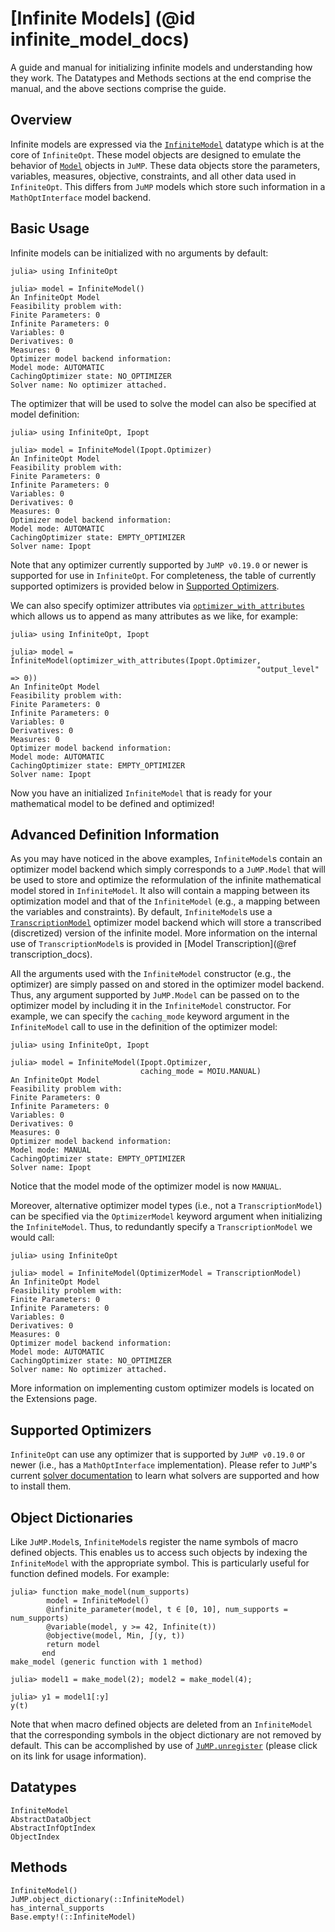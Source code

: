 # [Infinite Models] (@id infinite_model_docs)
A guide and manual for initializing infinite models and understanding how
they work. The Datatypes and Methods sections at the end comprise the manual,
and the above sections comprise the guide.  

## Overview
Infinite models are expressed via the [`InfiniteModel`](@ref) datatype which is at the
core of `InfiniteOpt`. These model objects are designed to emulate the behavior
of [`Model`](https://jump.dev/JuMP.jl/v0.21.8/reference/models/#JuMP.Model) 
objects in `JuMP`. These data objects store the parameters, variables,
measures, objective, constraints, and all other data used in `InfiniteOpt`. This
differs from `JuMP` models which store such information in a `MathOptInterface`
model backend.

## Basic Usage
Infinite models can be initialized with no arguments by default:
```jldoctest
julia> using InfiniteOpt

julia> model = InfiniteModel()
An InfiniteOpt Model
Feasibility problem with:
Finite Parameters: 0
Infinite Parameters: 0
Variables: 0
Derivatives: 0
Measures: 0
Optimizer model backend information:
Model mode: AUTOMATIC
CachingOptimizer state: NO_OPTIMIZER
Solver name: No optimizer attached.
```

The optimizer that will be used to solve the model can also be specified at
model definition:
```jldoctest
julia> using InfiniteOpt, Ipopt

julia> model = InfiniteModel(Ipopt.Optimizer)
An InfiniteOpt Model
Feasibility problem with:
Finite Parameters: 0
Infinite Parameters: 0
Variables: 0
Derivatives: 0
Measures: 0
Optimizer model backend information:
Model mode: AUTOMATIC
CachingOptimizer state: EMPTY_OPTIMIZER
Solver name: Ipopt
```
Note that any optimizer currently supported by `JuMP v0.19.0` or newer is
supported for use in `InfiniteOpt`. For completeness, the table of currently
supported optimizers is provided below in [Supported Optimizers](@ref).

We can also specify optimizer attributes via
[`optimizer_with_attributes`](https://jump.dev/JuMP.jl/v0.21.8/reference/models/#JuMP.optimizer_with_attributes)
which allows us to append as many attributes as we like, for example:
```jldoctest
julia> using InfiniteOpt, Ipopt

julia> model = InfiniteModel(optimizer_with_attributes(Ipopt.Optimizer,
                                                       "output_level" => 0))
An InfiniteOpt Model
Feasibility problem with:
Finite Parameters: 0
Infinite Parameters: 0
Variables: 0
Derivatives: 0
Measures: 0
Optimizer model backend information:
Model mode: AUTOMATIC
CachingOptimizer state: EMPTY_OPTIMIZER
Solver name: Ipopt
```

Now you have an initialized `InfiniteModel` that is ready for your mathematical
model to be defined and optimized!

## Advanced Definition Information
As you may have noticed in the above examples, `InfiniteModel`s contain an
optimizer model backend which simply corresponds to a `JuMP.Model` that
will be used to store and optimize the reformulation of the infinite mathematical
model stored in `InfiniteModel`. It also will contain a mapping between its
optimization model and that of the `InfiniteModel` (e.g., a mapping between the
variables and constraints). By default, `InfiniteModel`s use a
[`TranscriptionModel`](@ref) optimizer model backend which will store a
transcribed (discretized) version of the infinite model. More information on
the internal use of `TranscriptionModel`s is provided in
[Model Transcription](@ref transcription_docs).

All the arguments used with the `InfiniteModel` constructor (e.g., the optimizer)
are simply passed on and stored in the optimizer model backend. Thus, any
argument supported by `JuMP.Model` can be passed on to the optimizer
model by including it in the `InfiniteModel` constructor. For example, we can
specify the `caching_mode` keyword argument in the `InfiniteModel` call to use
in the definition of the optimizer model:
```jldoctest
julia> using InfiniteOpt, Ipopt

julia> model = InfiniteModel(Ipopt.Optimizer,
                             caching_mode = MOIU.MANUAL)
An InfiniteOpt Model
Feasibility problem with:
Finite Parameters: 0
Infinite Parameters: 0
Variables: 0
Derivatives: 0
Measures: 0
Optimizer model backend information:
Model mode: MANUAL
CachingOptimizer state: EMPTY_OPTIMIZER
Solver name: Ipopt
```
Notice that the model mode of the optimizer model is now `MANUAL`.

Moreover, alternative optimizer model types (i.e., not a `TranscriptionModel`) can be 
specified via the `OptimizerModel` keyword argument when initializing the 
`InfiniteModel`. Thus, to redundantly specify a `TranscriptionModel` we would call:
```jldoctest model_fun
julia> using InfiniteOpt

julia> model = InfiniteModel(OptimizerModel = TranscriptionModel)
An InfiniteOpt Model
Feasibility problem with:
Finite Parameters: 0
Infinite Parameters: 0
Variables: 0
Derivatives: 0
Measures: 0
Optimizer model backend information:
Model mode: AUTOMATIC
CachingOptimizer state: NO_OPTIMIZER
Solver name: No optimizer attached.
```
More information on implementing custom optimizer models is located on the 
Extensions page.

## Supported Optimizers
`InfiniteOpt` can use any optimizer that is supported by `JuMP v0.19.0` or newer 
(i.e., has a `MathOptInterface` implementation). Please refer to `JuMP`'s current
[solver documentation](https://jump.dev/JuMP.jl/v0.21.8/installation/#Supported-solvers) 
to learn what solvers are supported and how to install them.

## Object Dictionaries
Like `JuMP.Model`s, `InfiniteModel`s register the name symbols of macro defined 
objects. This enables us to access such objects by indexing the `InfiniteModel` 
with the appropriate symbol. This is particularly useful for function defined 
models. For example:
```jldoctest; setup = :(using InfiniteOpt)
julia> function make_model(num_supports)
        model = InfiniteModel()
        @infinite_parameter(model, t ∈ [0, 10], num_supports = num_supports)
        @variable(model, y >= 42, Infinite(t))
        @objective(model, Min, ∫(y, t))
        return model
       end
make_model (generic function with 1 method)

julia> model1 = make_model(2); model2 = make_model(4);

julia> y1 = model1[:y]
y(t)
```
Note that when macro defined objects are deleted from an `InfiniteModel` that the 
corresponding symbols in the object dictionary are not removed by default. This 
can be accomplished by use of 
[`JuMP.unregister`](https://jump.dev/JuMP.jl/v0.21.8/reference/models/#JuMP.unregister) 
(please click on its link for usage information).

## Datatypes
```@docs
InfiniteModel
AbstractDataObject
AbstractInfOptIndex
ObjectIndex
```

## Methods
```@docs
InfiniteModel()
JuMP.object_dictionary(::InfiniteModel)
has_internal_supports
Base.empty!(::InfiniteModel)
```

